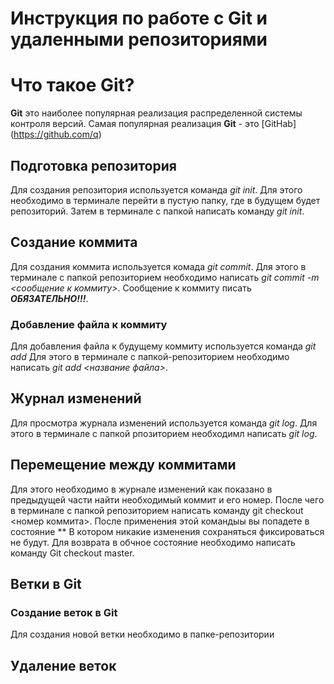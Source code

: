 # Инструкция по работе с Git и удаленными репозиториями

# Что такое Git?
**Git** это наиболее популярная реализация распределенной системы контроля версий. Самая популярная реализация **Git** - это [GitHab] (https://github.com/q)

## Подготовка репозитория
Для создания репозитория используется команда *git init*. Для этого необходимо в терминале перейти в пустую папку, где в будущем будет репозиторий. Затем в терминале с папкой написать команду *git init*.

## Создание коммита
Для создания коммита используется комада *git commit*. Для этого в терминале с папкой репозиторием необходимо написать *git commit -m  <сообщение к коммиту>*. Сообщение к коммиту писать ***ОБЯЗАТЕЛЬНО!!!***.

### Добавление файла к коммиту
Для добавления файла к будущему коммиту используется команда *git add* Для этого в терминале с папкой-репозиторием необходимо написать *git add <название файла>*.

## Журнал изменений
Для просмотра журнала изменений используется команда *git log*. Для этого в терминале с папкой рпозиторием необходимл написать *git log*.

## Перемещение между коммитами
Для этого необходимо в журнале изменений как показано в предыдущей части найти необходимый коммит и его номер. После чего в терминале с папкой репозиторием написать команду git checkout <номер коммита>. После применения этой командыы вы попадете в состояние **
В котором никакие изменения сохраняться фиксироваться не будут. Для возврата в обчное состояние необходимо написать команду Git checkout master.

## Ветки в Git
### Создание веток в Git
Для создания новой ветки необходимо в папке-репозитории

## Удаление веток
